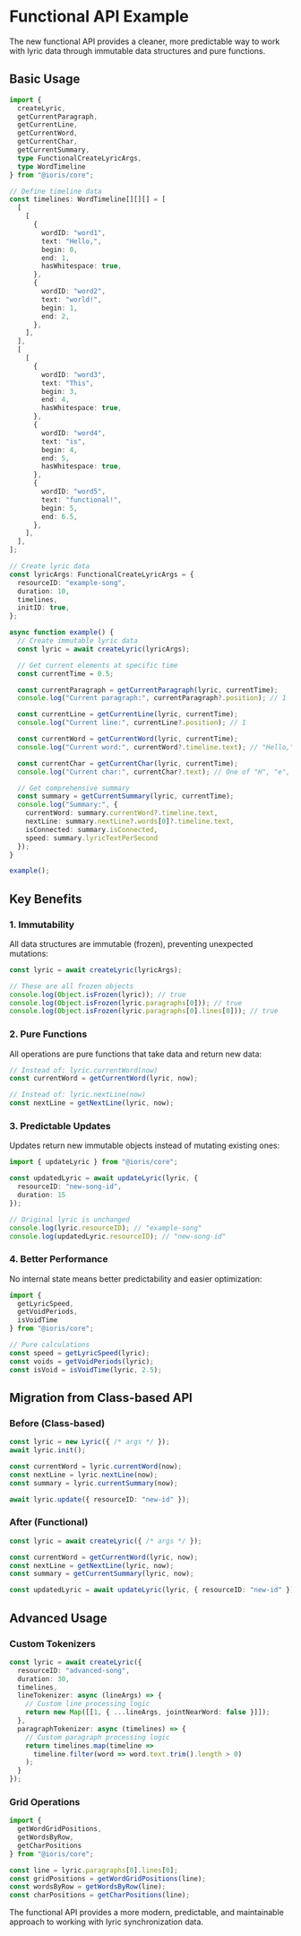 # Functional API Example

The new functional API provides a cleaner, more predictable way to work with lyric data through immutable data structures and pure functions.

## Basic Usage

```typescript
import {
  createLyric,
  getCurrentParagraph,
  getCurrentLine,
  getCurrentWord,
  getCurrentChar,
  getCurrentSummary,
  type FunctionalCreateLyricArgs,
  type WordTimeline
} from "@ioris/core";

// Define timeline data
const timelines: WordTimeline[][][] = [
  [
    [
      {
        wordID: "word1",
        text: "Hello,",
        begin: 0,
        end: 1,
        hasWhitespace: true,
      },
      {
        wordID: "word2",
        text: "world!",
        begin: 1,
        end: 2,
      },
    ],
  ],
  [
    [
      {
        wordID: "word3",
        text: "This",
        begin: 3,
        end: 4,
        hasWhitespace: true,
      },
      {
        wordID: "word4",
        text: "is",
        begin: 4,
        end: 5,
        hasWhitespace: true,
      },
      {
        wordID: "word5",
        text: "functional!",
        begin: 5,
        end: 6.5,
      },
    ],
  ],
];

// Create lyric data
const lyricArgs: FunctionalCreateLyricArgs = {
  resourceID: "example-song",
  duration: 10,
  timelines,
  initID: true,
};

async function example() {
  // Create immutable lyric data
  const lyric = await createLyric(lyricArgs);

  // Get current elements at specific time
  const currentTime = 0.5;

  const currentParagraph = getCurrentParagraph(lyric, currentTime);
  console.log("Current paragraph:", currentParagraph?.position); // 1

  const currentLine = getCurrentLine(lyric, currentTime);
  console.log("Current line:", currentLine?.position); // 1

  const currentWord = getCurrentWord(lyric, currentTime);
  console.log("Current word:", currentWord?.timeline.text); // "Hello,"

  const currentChar = getCurrentChar(lyric, currentTime);
  console.log("Current char:", currentChar?.text); // One of "H", "e", "l", etc.

  // Get comprehensive summary
  const summary = getCurrentSummary(lyric, currentTime);
  console.log("Summary:", {
    currentWord: summary.currentWord?.timeline.text,
    nextLine: summary.nextLine?.words[0]?.timeline.text,
    isConnected: summary.isConnected,
    speed: summary.lyricTextPerSecond
  });
}

example();
```

## Key Benefits

### 1. Immutability

All data structures are immutable (frozen), preventing unexpected mutations:

```typescript
const lyric = await createLyric(lyricArgs);

// These are all frozen objects
console.log(Object.isFrozen(lyric)); // true
console.log(Object.isFrozen(lyric.paragraphs[0])); // true
console.log(Object.isFrozen(lyric.paragraphs[0].lines[0])); // true
```

### 2. Pure Functions

All operations are pure functions that take data and return new data:

```typescript
// Instead of: lyric.currentWord(now)
const currentWord = getCurrentWord(lyric, now);

// Instead of: lyric.nextLine(now)
const nextLine = getNextLine(lyric, now);
```

### 3. Predictable Updates

Updates return new immutable objects instead of mutating existing ones:

```typescript
import { updateLyric } from "@ioris/core";

const updatedLyric = await updateLyric(lyric, {
  resourceID: "new-song-id",
  duration: 15
});

// Original lyric is unchanged
console.log(lyric.resourceID); // "example-song"
console.log(updatedLyric.resourceID); // "new-song-id"
```

### 4. Better Performance

No internal state means better predictability and easier optimization:

```typescript
import {
  getLyricSpeed,
  getVoidPeriods,
  isVoidTime
} from "@ioris/core";

// Pure calculations
const speed = getLyricSpeed(lyric);
const voids = getVoidPeriods(lyric);
const isVoid = isVoidTime(lyric, 2.5);
```

## Migration from Class-based API

### Before (Class-based)

```typescript
const lyric = new Lyric({ /* args */ });
await lyric.init();

const currentWord = lyric.currentWord(now);
const nextLine = lyric.nextLine(now);
const summary = lyric.currentSummary(now);

await lyric.update({ resourceID: "new-id" });
```

### After (Functional)

```typescript
const lyric = await createLyric({ /* args */ });

const currentWord = getCurrentWord(lyric, now);
const nextLine = getNextLine(lyric, now);
const summary = getCurrentSummary(lyric, now);

const updatedLyric = await updateLyric(lyric, { resourceID: "new-id" });
```

## Advanced Usage

### Custom Tokenizers

```typescript
const lyric = await createLyric({
  resourceID: "advanced-song",
  duration: 30,
  timelines,
  lineTokenizer: async (lineArgs) => {
    // Custom line processing logic
    return new Map([[1, { ...lineArgs, jointNearWord: false }]]);
  },
  paragraphTokenizer: async (timelines) => {
    // Custom paragraph processing logic
    return timelines.map(timeline =>
      timeline.filter(word => word.text.trim().length > 0)
    );
  }
});
```

### Grid Operations

```typescript
import {
  getWordGridPositions,
  getWordsByRow,
  getCharPositions
} from "@ioris/core";

const line = lyric.paragraphs[0].lines[0];
const gridPositions = getWordGridPositions(line);
const wordsByRow = getWordsByRow(line);
const charPositions = getCharPositions(line);
```

The functional API provides a more modern, predictable, and maintainable approach to working with lyric synchronization data.
